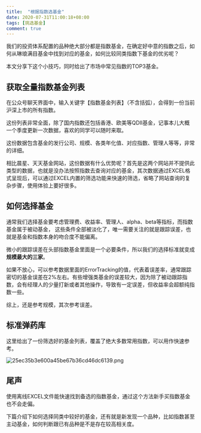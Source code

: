 ```yaml
---
title:  "根据指数选基金"
date: 2020-07-31T11:00:18+08:00
tags: [挑选基金]
comment: true
---
```


我们的投资体系配置的品种绝大部分都是指数基金，在确定好中意的指数之后，如何从琳琅满目基金中找到对应的基金，如何比较同类指数下基金的优劣呢？

本文分享下这个小技巧，同时给出了市场中常见指数的TOP3基金。

## 获取全量指数基金列表

在公众号聊天界面中，输入关键字【指数基金列表】（不含括弧），会得到一份当前沪深上市的所有指数。

这份列表非常全面，除了国内指数还包括香港、欧美等QDII基金，记事本儿大概一个季度更新一次数据，喜欢的同学可以随时来取。

这份数据包含基金的发行公司、规模、各类年化值、对应指数、管理人等等，非常的详细。

相比晨星、天天基金网站，这份数据有什么优势呢？首先是这两个网站并不提供此类型的数据，也就是没办法按照指数去查询对应的基金，其次数据通过EXCEL格式呈现后，可以通过EXCEL内置的筛选功能来快速的筛选，省略了网站查询的复杂步骤，使用体验上要好很多。


## 如何选择基金

通常我们选择基金要考虑管理费、收益率、管理人、alpha、beta等指标，而指数基金属于被动基金， 这些条件全部被淡化了，唯一需要关注的就是跟踪误差，也就是基金和指数本身的吻合度不能偏离。

微小的跟踪误差在头部指数基金里面是一个必要条件，所以我们的选择标准就变成**规模最大的三家**。

如果不放心，可以参考数据里面的ErrorTracking的值，代表着误差率，通常跟踪密切的基金误差在2%左右。有些增强类基金的误差较大，因为除了被动跟踪指数，会有经理人的少量打新或者其他操作，导致有一定误差，但收益率会超额纯指数一些。

综上，还是参考规模，其次参考误差。


## 标准弹药库

这里给出了一份筛选好的基金列表，覆盖了绝大多数常用指数，可以用作快速参考。

![25ec35b3e600a45be67b36cd46dc6139.png](en-resource://database/838:1)


## 尾声

使用离线EXCEL文件能快速找到备选的指数基金，通过这个方法新手买指数基金也不会走偏。

下篇介绍下如何选择同类中较好的基金，还有就是新发现一个品种，比如指数甚至主动基金，如何判断跟已有品种是不是存在较高相关度。

